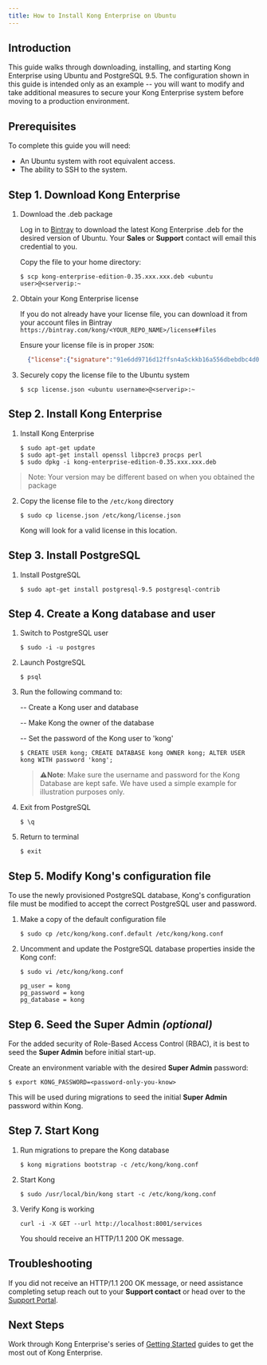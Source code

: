 ```yaml
---
title: How to Install Kong Enterprise on Ubuntu
---
```


## Introduction

This guide walks through downloading, installing, and starting Kong Enterprise
using Ubuntu and PostgreSQL 9.5. The configuration shown in this guide is
intended only as an example -- you will want to modify and take additional
measures to secure your Kong Enterprise system before moving to a production
environment.


## Prerequisites

To complete this guide you will need:

- An Ubuntu system with root equivalent access.
- The ability to SSH to the system.


## Step 1. Download Kong Enterprise

1. Download the .deb package

    Log in to [Bintray](http://bintray.com) to download the latest Kong
    Enterprise .deb for the desired version of Ubuntu. Your **Sales** or
    **Support** contact will email this credential to you.

    Copy the file to your home directory:

    ```
    $ scp kong-enterprise-edition-0.35.xxx.xxx.deb <ubuntu user>@<serverip:~
    ```

2. Obtain your Kong Enterprise license

    If you do not already have your license file, you can download it from your
    account files in Bintray 
    `https://bintray.com/kong/<YOUR_REPO_NAME>/license#files`

    Ensure your license file is in proper `JSON`:

    ```json
      {"license":{"signature":"91e6dd9716d12ffsn4a5ckkb16a556dbebdbc4d0a66d9b2c53f8c8d717eb93dd2bdbe2cb3ef51c20806f14345128907da35","payload":{"customer":"Kong Inc","license_creation_date":"2019-05-07","product_subscription":"Kong Enterprise Edition","admin_seats":"5","support_plan":"None","license_expiration_date":"2021-04-01","license_key":"00Q1K00000zuUAwUAM_a1V1K000005kRhuUAE"},"version":1}}
   ```

3. Securely copy the license file to the Ubuntu system

    ```
    $ scp license.json <ubuntu username>@<serverip>:~
    ```


## Step 2. Install Kong Enterprise

1. Install Kong Enterprise

    ```
    $ sudo apt-get update
    $ sudo apt-get install openssl libpcre3 procps perl
    $ sudo dpkg -i kong-enterprise-edition-0.35.xxx.xxx.deb
    ```
  >Note: Your version may be different based on when you obtained the package

2. Copy the license file to the `/etc/kong` directory

    ```
    $ sudo cp license.json /etc/kong/license.json
    ```
    Kong will look for a valid license in this location.


## Step 3. Install PostgreSQL

1. Install PostgreSQL

    ```
    $ sudo apt-get install postgresql-9.5 postgresql-contrib
    ```


## Step 4. Create a Kong database and user

1. Switch to PostgreSQL user

    ```
    $ sudo -i -u postgres
    ```

2. Launch PostgreSQL

    ```
    $ psql
    ```

3. Run the following command to:

    -- Create a Kong user and database

    --  Make Kong the owner of the database

    --  Set the password of the Kong user to 'kong'

    ```
    $ CREATE USER kong; CREATE DATABASE kong OWNER kong; ALTER USER kong WITH password 'kong';
    ```

    >⚠️**Note**: Make sure the username and password for the Kong Database are
    >kept safe. We have used a simple example for illustration purposes only.

4. Exit from PostgreSQL

    ```
    $ \q
    ```

5. Return to terminal

    ```
    $ exit
    ```


## Step 5. Modify Kong's configuration file

To use the newly provisioned PostgreSQL database, Kong's configuration file
must be modified to accept the correct PostgreSQL user and password.

1. Make a copy of the default configuration file

    ```
    $ sudo cp /etc/kong/kong.conf.default /etc/kong/kong.conf
    ```

2. Uncomment and update the PostgreSQL database properties inside the Kong conf:

    ```
    $ sudo vi /etc/kong/kong.conf
    ```
    ```
    pg_user = kong
    pg_password = kong
    pg_database = kong
    ```


## Step 6. Seed the Super Admin _(optional)_

For the added security of Role-Based Access Control (RBAC), it is best to seed 
the **Super Admin** before initial start-up.

Create an environment variable with the desired **Super Admin** password:


    $ export KONG_PASSWORD=<password-only-you-know>


This will be used during migrations to seed the initial **Super Admin** 
password within Kong.


## Step 7. Start Kong

1. Run migrations to prepare the Kong database

    ```
    $ kong migrations bootstrap -c /etc/kong/kong.conf
    ```

2. Start Kong

    ```
    $ sudo /usr/local/bin/kong start -c /etc/kong/kong.conf
    ```

3. Verify Kong is working

    ```
    curl -i -X GET --url http://localhost:8001/services
    ```
    
    You should receive an HTTP/1.1 200 OK message.


## Troubleshooting

If you did not receive an HTTP/1.1 200 OK message, or need assistance completing
setup reach out to your **Support contact** or head over to the
[Support Portal](https://support.konghq.com/support/s/).


## Next Steps

Work through Kong Enterprise's series of 
[Getting Started](/enterprise/{{page.kong_version}}/getting-started) guides to get the most
out of Kong Enterprise.
